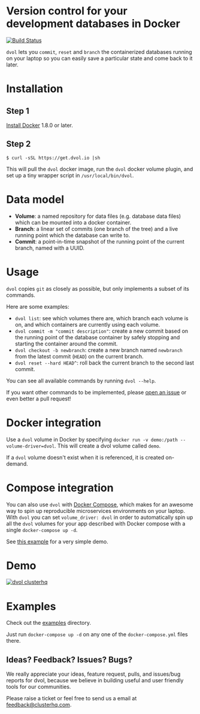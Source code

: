 # Version control for your development databases in Docker

[![Build Status](https://travis-ci.org/ClusterHQ/dvol.svg?branch=master)](https://travis-ci.org/ClusterHQ/dvol)

`dvol` lets you `commit`, `reset` and `branch` the containerized databases running on your laptop so you can easily save a particular state and come back to it later.

# Installation

## Step 1

[Install Docker](https://docs.docker.com/) 1.8.0 or later.

## Step 2

```
$ curl -sSL https://get.dvol.io |sh
```

This will pull the `dvol` docker image, run the `dvol` docker volume plugin, and set up a tiny wrapper script in `/usr/local/bin/dvol`.

# Data model

* **Volume**: a named repository for data files (e.g. database data files) which can be mounted into a docker container.
* **Branch**: a linear set of commits (one branch of the tree) and a live running point which the database can write to.
* **Commit**: a point-in-time snapshot of the running point of the current branch, named with a UUID.

# Usage

`dvol` copies `git` as closely as possible, but only implements a subset of its commands.

Here are some examples:

* `dvol list`: see which volumes there are, which branch each volume is on, and which containers are currently using each volume.
* `dvol commit -m "commit description"`: create a new commit based on the running point of the database container by safely stopping and starting the container around the commit.
* `dvol checkout -b newbranch`: create a new branch named `newbranch` from the latest commit (`HEAD`) on the current branch.
* `dvol reset --hard HEAD^`: roll back the current branch to the second last commit.

You can see all available commands by running `dvol --help`.

If you want other commands to be implemented, please [open an issue](https://github.com/clusterhq/dvol/issues/) or even better a pull request!

# Docker integration

Use a `dvol` volume in Docker by specifying `docker run -v demo:/path --volume-driver=dvol`.
This will create a dvol volume called `demo`.

If a `dvol` volume doesn't exist when it is referenced, it is created on-demand.

# Compose integration

You can also use `dvol` with [Docker Compose](https://docs.docker.com/compose/), which makes for an awesome way to spin up reproducible microservices environments on your laptop.
With `dvol` you can set `volume_driver: dvol` in order to automatically spin up all the `dvol` volumes for your app described with Docker compose with a single `docker-compose up -d`.

See [this example](https://github.com/ClusterHQ/dvol/blob/master/demos/moby-dock/docker-compose.yml) for a very simple demo.

# Demo

[![dvol clusterhq](http://img.youtube.com/vi/aXMNp-L_-1c/0.jpg)](https://youtu.be/aXMNp-L_-1c)

# Examples

Check out the [examples](https://github.com/ClusterHQ/dvol/tree/master/demos) directory.

Just run `docker-compose up -d` on any one of the `docker-compose.yml` files there.

## Ideas? Feedback? Issues? Bugs?

We really appreciate your ideas, feature request, pulls, and issues/bug reports for dvol, because we believe in building useful and user friendly tools for our communities.

Please raise a ticket or feel free to send us a email at [feedback@clusterhq.com](mailto:feedback@clusterhq.com).


